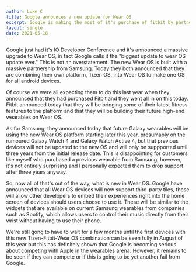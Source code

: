 ```yaml
---
author: Luke C
title: Google announces a new update for Wear OS
excerpt: Google is making the most of it's purchase of fitbit by partnering with Samsung
layout: single
date: 2021-05-18
---
```


Google just had it's IO Developer Conference and it's announced a massive upgrade to Wear OS, in fact Google calls it the "biggest update to wear OS update ever." This is not an overstatement. The new Wear OS is built with a massive partnership from Samsung. Today they both announced that they are combining their own platform, Tizen OS, into Wear OS to make one OS for all android devices.

Of course we were all expecting them to do this last year when they announced that they had purchased Fitbit and they went all in on this today. Fitbit announced today that they will be bringing some of their latest fitness features to the platform and that they will be building their future high-end wearables on Wear OS.

As for Samsung, they announced today that future Galaxy wearables will be using the new Wear OS platform starting later this year, presumably on the rumoured Galaxy Watch 4 and Galaxy Watch Active 4, but that previous devices will not be updated to the new OS and will only be suppported until three years from the initial release date. This is disappointing for customers like myself who purchased a previous wearable from Samsung, however, it's not entirely surprising and I personally expected them to drop support after three years anyway.

So, now all of that's out of the way, what is new in Wear OS. Google have announced that all Wear OS devices will now support third-party tiles, these will allow other developers to embed their experiences right into the home screen of devices should users choose to use it. These will be similar to the widgets that are available on current Samsung wearables from companies such as Spotify, which allows users to control their music directly from their wrist without having to use their phone.

We're still gong to have to wait for a few months until the first devices with this new Tizen-Fitbit-Wear OS combination can be seen fully in August of this year but this has definitely shown that Google is becoming serious about competing with Apple in the wearables arena. However, it remains to be seen if they can compete or if this is going to be yet another fail from Google.
